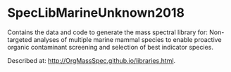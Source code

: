 # SpecLibMarineUnknown2018

Contains the data and code to generate the mass spectral library for: Non-targeted analyses of multiple marine mammal species to enable proactive organic contaminant screening and selection of best indicator species.

Described at: http://OrgMassSpec.github.io/libraries.html.
